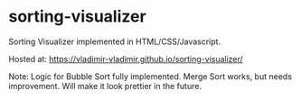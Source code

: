 # sorting-visualizer
Sorting Visualizer implemented in HTML/CSS/Javascript.

Hosted at: https://vladimir-vladimir.github.io/sorting-visualizer/

Note: Logic for Bubble Sort fully implemented. Merge Sort works, but needs improvement. Will make it look prettier in the future.
